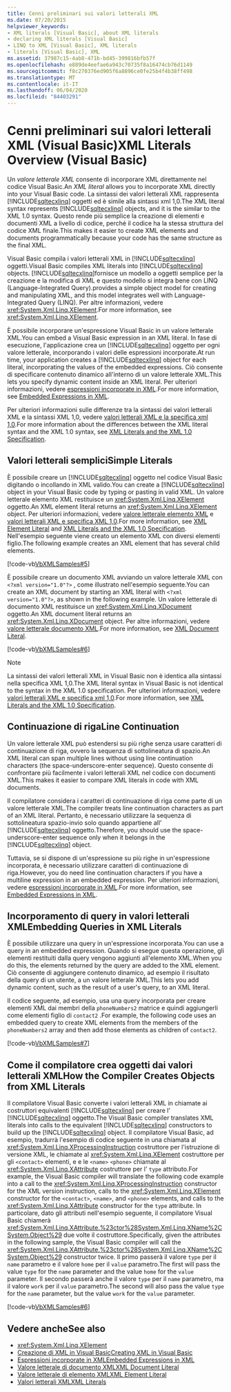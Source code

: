```yaml
---
title: Cenni preliminari sui valori letterali XML
ms.date: 07/20/2015
helpviewer_keywords:
- XML literals [Visual Basic], about XML literals
- declaring XML literals [Visual Basic]
- LINQ to XML [Visual Basic], XML literals
- literals [Visual Basic], XML
ms.assetid: 37987c15-4ab8-471b-bd45-399816bfb57f
ms.openlocfilehash: e889de4eefae6a943c70735f8a16474cb76d1149
ms.sourcegitcommit: f8c270376ed905f6a8896ce0fe25b4f4b38ff498
ms.translationtype: MT
ms.contentlocale: it-IT
ms.lasthandoff: 06/04/2020
ms.locfileid: "84403291"
---
```

# <a name="xml-literals-overview-visual-basic"></a><span data-ttu-id="3ab8a-102">Cenni preliminari sui valori letterali XML (Visual Basic)</span><span class="sxs-lookup"><span data-stu-id="3ab8a-102">XML Literals Overview (Visual Basic)</span></span>
<span data-ttu-id="3ab8a-103">Un *valore letterale XML* consente di incorporare XML direttamente nel codice Visual Basic.</span><span class="sxs-lookup"><span data-stu-id="3ab8a-103">An *XML literal* allows you to incorporate XML directly into your Visual Basic code.</span></span> <span data-ttu-id="3ab8a-104">La sintassi dei valori letterali XML rappresenta [!INCLUDE[sqltecxlinq](~/includes/sqltecxlinq-md.md)] oggetti ed è simile alla sintassi xml 1,0.</span><span class="sxs-lookup"><span data-stu-id="3ab8a-104">The XML literal syntax represents [!INCLUDE[sqltecxlinq](~/includes/sqltecxlinq-md.md)] objects, and it is the similar to the XML 1.0 syntax.</span></span> <span data-ttu-id="3ab8a-105">Questo rende più semplice la creazione di elementi e documenti XML a livello di codice, perché il codice ha la stessa struttura del codice XML finale.</span><span class="sxs-lookup"><span data-stu-id="3ab8a-105">This makes it easier to create XML elements and documents programmatically because your code has the same structure as the final XML.</span></span>  
  
 <span data-ttu-id="3ab8a-106">Visual Basic compila i valori letterali XML in [!INCLUDE[sqltecxlinq](~/includes/sqltecxlinq-md.md)] oggetti.</span><span class="sxs-lookup"><span data-stu-id="3ab8a-106">Visual Basic compiles XML literals into [!INCLUDE[sqltecxlinq](~/includes/sqltecxlinq-md.md)] objects.</span></span> [!INCLUDE[sqltecxlinq](~/includes/sqltecxlinq-md.md)]<span data-ttu-id="3ab8a-107">fornisce un modello a oggetti semplice per la creazione e la modifica di XML e questo modello si integra bene con LINQ (Language-Integrated Query).</span><span class="sxs-lookup"><span data-stu-id="3ab8a-107">provides a simple object model for creating and manipulating XML, and this model integrates well with Language-Integrated Query (LINQ).</span></span> <span data-ttu-id="3ab8a-108">Per altre informazioni, vedere <xref:System.Xml.Linq.XElement>.</span><span class="sxs-lookup"><span data-stu-id="3ab8a-108">For more information, see <xref:System.Xml.Linq.XElement>.</span></span>  
  
 <span data-ttu-id="3ab8a-109">È possibile incorporare un'espressione Visual Basic in un valore letterale XML.</span><span class="sxs-lookup"><span data-stu-id="3ab8a-109">You can embed a Visual Basic expression in an XML literal.</span></span> <span data-ttu-id="3ab8a-110">In fase di esecuzione, l'applicazione crea un [!INCLUDE[sqltecxlinq](~/includes/sqltecxlinq-md.md)] oggetto per ogni valore letterale, incorporando i valori delle espressioni incorporate.</span><span class="sxs-lookup"><span data-stu-id="3ab8a-110">At run time, your application creates a [!INCLUDE[sqltecxlinq](~/includes/sqltecxlinq-md.md)] object for each literal, incorporating the values of the embedded expressions.</span></span> <span data-ttu-id="3ab8a-111">Ciò consente di specificare contenuto dinamico all'interno di un valore letterale XML.</span><span class="sxs-lookup"><span data-stu-id="3ab8a-111">This lets you specify dynamic content inside an XML literal.</span></span> <span data-ttu-id="3ab8a-112">Per ulteriori informazioni, vedere [espressioni incorporate in XML](embedded-expressions-in-xml.md).</span><span class="sxs-lookup"><span data-stu-id="3ab8a-112">For more information, see [Embedded Expressions in XML](embedded-expressions-in-xml.md).</span></span>  
  
 <span data-ttu-id="3ab8a-113">Per ulteriori informazioni sulle differenze tra la sintassi dei valori letterali XML e la sintassi XML 1,0, vedere [valori letterali XML e la specifica xml 1,0](xml-literals-and-the-xml-1-0-specification.md).</span><span class="sxs-lookup"><span data-stu-id="3ab8a-113">For more information about the differences between the XML literal syntax and the XML 1.0 syntax, see [XML Literals and the XML 1.0 Specification](xml-literals-and-the-xml-1-0-specification.md).</span></span>  
  
## <a name="simple-literals"></a><span data-ttu-id="3ab8a-114">Valori letterali semplici</span><span class="sxs-lookup"><span data-stu-id="3ab8a-114">Simple Literals</span></span>  
 <span data-ttu-id="3ab8a-115">È possibile creare un [!INCLUDE[sqltecxlinq](~/includes/sqltecxlinq-md.md)] oggetto nel codice Visual Basic digitando o incollando in XML valido.</span><span class="sxs-lookup"><span data-stu-id="3ab8a-115">You can create a [!INCLUDE[sqltecxlinq](~/includes/sqltecxlinq-md.md)] object in your Visual Basic code by typing or pasting in valid XML.</span></span> <span data-ttu-id="3ab8a-116">Un valore letterale elemento XML restituisce un <xref:System.Xml.Linq.XElement> oggetto.</span><span class="sxs-lookup"><span data-stu-id="3ab8a-116">An XML element literal returns an <xref:System.Xml.Linq.XElement> object.</span></span> <span data-ttu-id="3ab8a-117">Per ulteriori informazioni, vedere [valore letterale elemento XML](../../../language-reference/xml-literals/xml-element-literal.md) e [valori letterali XML e specifica XML 1,0](xml-literals-and-the-xml-1-0-specification.md).</span><span class="sxs-lookup"><span data-stu-id="3ab8a-117">For more information, see [XML Element Literal](../../../language-reference/xml-literals/xml-element-literal.md) and [XML Literals and the XML 1.0 Specification](xml-literals-and-the-xml-1-0-specification.md).</span></span> <span data-ttu-id="3ab8a-118">Nell'esempio seguente viene creato un elemento XML con diversi elementi figlio.</span><span class="sxs-lookup"><span data-stu-id="3ab8a-118">The following example creates an XML element that has several child elements.</span></span>  
  
 [!code-vb[VbXMLSamples#5](~/samples/snippets/visualbasic/VS_Snippets_VBCSharp/VbXMLSamples/VB/XMLSamples2.vb#5)]  
  
 <span data-ttu-id="3ab8a-119">È possibile creare un documento XML avviando un valore letterale XML con `<?xml version="1.0"?>` , come illustrato nell'esempio seguente.</span><span class="sxs-lookup"><span data-stu-id="3ab8a-119">You can create an XML document by starting an XML literal with `<?xml version="1.0"?>`, as shown in the following example.</span></span> <span data-ttu-id="3ab8a-120">Un valore letterale di documento XML restituisce un <xref:System.Xml.Linq.XDocument> oggetto.</span><span class="sxs-lookup"><span data-stu-id="3ab8a-120">An XML document literal returns an <xref:System.Xml.Linq.XDocument> object.</span></span> <span data-ttu-id="3ab8a-121">Per altre informazioni, vedere [valore letterale documento XML](../../../language-reference/xml-literals/xml-document-literal.md).</span><span class="sxs-lookup"><span data-stu-id="3ab8a-121">For more information, see [XML Document Literal](../../../language-reference/xml-literals/xml-document-literal.md).</span></span>  
  
 [!code-vb[VbXMLSamples#6](~/samples/snippets/visualbasic/VS_Snippets_VBCSharp/VbXMLSamples/VB/XMLSamples2.vb#6)]  
  
> [!NOTE]
> <span data-ttu-id="3ab8a-122">La sintassi dei valori letterali XML in Visual Basic non è identica alla sintassi nella specifica XML 1,0.</span><span class="sxs-lookup"><span data-stu-id="3ab8a-122">The XML literal syntax in Visual Basic is not identical to the syntax in the XML 1.0 specification.</span></span> <span data-ttu-id="3ab8a-123">Per ulteriori informazioni, vedere [valori letterali XML e specifica xml 1,0](xml-literals-and-the-xml-1-0-specification.md).</span><span class="sxs-lookup"><span data-stu-id="3ab8a-123">For more information, see [XML Literals and the XML 1.0 Specification](xml-literals-and-the-xml-1-0-specification.md).</span></span>  
  
## <a name="line-continuation"></a><span data-ttu-id="3ab8a-124">Continuazione di riga</span><span class="sxs-lookup"><span data-stu-id="3ab8a-124">Line Continuation</span></span>  
 <span data-ttu-id="3ab8a-125">Un valore letterale XML può estendersi su più righe senza usare caratteri di continuazione di riga, ovvero la sequenza di sottolineatura di spazio.</span><span class="sxs-lookup"><span data-stu-id="3ab8a-125">An XML literal can span multiple lines without using line continuation characters (the space-underscore-enter sequence).</span></span> <span data-ttu-id="3ab8a-126">Questo consente di confrontare più facilmente i valori letterali XML nel codice con documenti XML.</span><span class="sxs-lookup"><span data-stu-id="3ab8a-126">This makes it easier to compare XML literals in code with XML documents.</span></span>  
  
 <span data-ttu-id="3ab8a-127">Il compilatore considera i caratteri di continuazione di riga come parte di un valore letterale XML.</span><span class="sxs-lookup"><span data-stu-id="3ab8a-127">The compiler treats line continuation characters as part of an XML literal.</span></span> <span data-ttu-id="3ab8a-128">Pertanto, è necessario utilizzare la sequenza di sottolineatura spazio-invio solo quando appartiene all' [!INCLUDE[sqltecxlinq](~/includes/sqltecxlinq-md.md)] oggetto.</span><span class="sxs-lookup"><span data-stu-id="3ab8a-128">Therefore, you should use the space-underscore-enter sequence only when it belongs in the [!INCLUDE[sqltecxlinq](~/includes/sqltecxlinq-md.md)] object.</span></span>  
  
 <span data-ttu-id="3ab8a-129">Tuttavia, se si dispone di un'espressione su più righe in un'espressione incorporata, è necessario utilizzare caratteri di continuazione di riga.</span><span class="sxs-lookup"><span data-stu-id="3ab8a-129">However, you do need line continuation characters if you have a multiline expression in an embedded expression.</span></span> <span data-ttu-id="3ab8a-130">Per ulteriori informazioni, vedere [espressioni incorporate in XML](embedded-expressions-in-xml.md).</span><span class="sxs-lookup"><span data-stu-id="3ab8a-130">For more information, see [Embedded Expressions in XML](embedded-expressions-in-xml.md).</span></span>  
  
## <a name="embedding-queries-in-xml-literals"></a><span data-ttu-id="3ab8a-131">Incorporamento di query in valori letterali XML</span><span class="sxs-lookup"><span data-stu-id="3ab8a-131">Embedding Queries in XML Literals</span></span>  
 <span data-ttu-id="3ab8a-132">È possibile utilizzare una query in un'espressione incorporata.</span><span class="sxs-lookup"><span data-stu-id="3ab8a-132">You can use a query in an embedded expression.</span></span> <span data-ttu-id="3ab8a-133">Quando si esegue questa operazione, gli elementi restituiti dalla query vengono aggiunti all'elemento XML.</span><span class="sxs-lookup"><span data-stu-id="3ab8a-133">When you do this, the elements returned by the query are added to the XML element.</span></span> <span data-ttu-id="3ab8a-134">Ciò consente di aggiungere contenuto dinamico, ad esempio il risultato della query di un utente, a un valore letterale XML.</span><span class="sxs-lookup"><span data-stu-id="3ab8a-134">This lets you add dynamic content, such as the result of a user's query, to an XML literal.</span></span>  
  
 <span data-ttu-id="3ab8a-135">Il codice seguente, ad esempio, usa una query incorporata per creare elementi XML dai membri della `phoneNumbers2` matrice e quindi aggiungerli come elementi figlio di `contact2` .</span><span class="sxs-lookup"><span data-stu-id="3ab8a-135">For example, the following code uses an embedded query to create XML elements from the members of the `phoneNumbers2` array and then add those elements as children of `contact2`.</span></span>  
  
 [!code-vb[VbXMLSamples#7](~/samples/snippets/visualbasic/VS_Snippets_VBCSharp/VbXMLSamples/VB/XMLSamples2.vb#7)]  
  
## <a name="how-the-compiler-creates-objects-from-xml-literals"></a><span data-ttu-id="3ab8a-136">Come il compilatore crea oggetti dai valori letterali XML</span><span class="sxs-lookup"><span data-stu-id="3ab8a-136">How the Compiler Creates Objects from XML Literals</span></span>  
 <span data-ttu-id="3ab8a-137">Il compilatore Visual Basic converte i valori letterali XML in chiamate ai costruttori equivalenti [!INCLUDE[sqltecxlinq](~/includes/sqltecxlinq-md.md)] per creare l' [!INCLUDE[sqltecxlinq](~/includes/sqltecxlinq-md.md)] oggetto.</span><span class="sxs-lookup"><span data-stu-id="3ab8a-137">The Visual Basic compiler translates XML literals into calls to the equivalent [!INCLUDE[sqltecxlinq](~/includes/sqltecxlinq-md.md)] constructors to build up the [!INCLUDE[sqltecxlinq](~/includes/sqltecxlinq-md.md)] object.</span></span> <span data-ttu-id="3ab8a-138">Il compilatore Visual Basic, ad esempio, tradurrà l'esempio di codice seguente in una chiamata al <xref:System.Xml.Linq.XProcessingInstruction> costruttore per l'istruzione di versione XML, le chiamate al <xref:System.Xml.Linq.XElement> costruttore per gli `<contact>` elementi, e e le `<name>` `<phone>` chiamate al <xref:System.Xml.Linq.XAttribute> costruttore per l' `type` attributo.</span><span class="sxs-lookup"><span data-stu-id="3ab8a-138">For example, the Visual Basic compiler will translate the following code example into a call to the <xref:System.Xml.Linq.XProcessingInstruction> constructor for the XML version instruction, calls to the <xref:System.Xml.Linq.XElement> constructor for the `<contact>`, `<name>`, and `<phone>` elements, and calls to the <xref:System.Xml.Linq.XAttribute> constructor for the `type` attribute.</span></span> <span data-ttu-id="3ab8a-139">In particolare, dato gli attributi nell'esempio seguente, il compilatore Visual Basic chiamerà <xref:System.Xml.Linq.XAttribute.%23ctor%28System.Xml.Linq.XName%2CSystem.Object%29> due volte il costruttore.</span><span class="sxs-lookup"><span data-stu-id="3ab8a-139">Specifically, given the attributes in the following sample, the Visual Basic compiler will call the <xref:System.Xml.Linq.XAttribute.%23ctor%28System.Xml.Linq.XName%2CSystem.Object%29> constructor twice.</span></span> <span data-ttu-id="3ab8a-140">Il primo passerà il valore `type` per il `name` parametro e il valore `home` per il `value` parametro.</span><span class="sxs-lookup"><span data-stu-id="3ab8a-140">The first will pass the value `type` for the `name` parameter and the value `home` for the `value` parameter.</span></span> <span data-ttu-id="3ab8a-141">Il secondo passerà anche il valore `type` per il `name` parametro, ma il valore `work` per il `value` parametro.</span><span class="sxs-lookup"><span data-stu-id="3ab8a-141">The second will also pass the value `type` for the `name` parameter, but the value `work` for the `value` parameter.</span></span>  
  
 [!code-vb[VbXMLSamples#6](~/samples/snippets/visualbasic/VS_Snippets_VBCSharp/VbXMLSamples/VB/XMLSamples2.vb#6)]  
  
## <a name="see-also"></a><span data-ttu-id="3ab8a-142">Vedere anche</span><span class="sxs-lookup"><span data-stu-id="3ab8a-142">See also</span></span>

- <xref:System.Xml.Linq.XElement>
- [<span data-ttu-id="3ab8a-143">Creazione di XML in Visual Basic</span><span class="sxs-lookup"><span data-stu-id="3ab8a-143">Creating XML in Visual Basic</span></span>](creating-xml.md)
- [<span data-ttu-id="3ab8a-144">Espressioni incorporate in XML</span><span class="sxs-lookup"><span data-stu-id="3ab8a-144">Embedded Expressions in XML</span></span>](embedded-expressions-in-xml.md)
- [<span data-ttu-id="3ab8a-145">Valore letterale di documento XML</span><span class="sxs-lookup"><span data-stu-id="3ab8a-145">XML Document Literal</span></span>](../../../language-reference/xml-literals/xml-document-literal.md)
- [<span data-ttu-id="3ab8a-146">Valore letterale di elemento XML</span><span class="sxs-lookup"><span data-stu-id="3ab8a-146">XML Element Literal</span></span>](../../../language-reference/xml-literals/xml-element-literal.md)
- [<span data-ttu-id="3ab8a-147">Valori letterali XML</span><span class="sxs-lookup"><span data-stu-id="3ab8a-147">XML Literals</span></span>](../../../language-reference/xml-literals/index.md)
